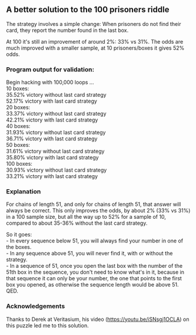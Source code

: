 ## A better solution to the 100 prisoners riddle

The strategy involves a simple change: When prisoners do not find their card, they report the number found in the last box.

At 100 it's still an improvement of around 2%: 33% vs 31%. The odds are much improved with a smaller sample, at 10 prisoners/boxes it gives 52% odds.


### Program output for validation:

Begin hacking with 100,000 loops ...    
10 boxes:    
35.52% victory without last card strategy    
52.17% victory with last card strategy    
20 boxes:    
33.37% victory without last card strategy    
42.21% victory with last card strategy    
40 boxes:    
31.93% victory without last card strategy    
36.71% victory with last card strategy    
50 boxes:    
31.61% victory without last card strategy    
35.80% victory with last card strategy    
100 boxes:    
30.93% victory without last card strategy    
33.21% victory with last card strategy


### Explanation

For chains of length 51, and only for chains of length 51, that answer will always be correct. This only improves the odds, by about 2% (33% vs 31%) in a 100 sample size, but all the way up to 52% for a sample of 10, compared to about 35-36% without the last card strategy.

So it goes:    
	- In every sequence below 51, you will always find your number in one of the boxes.    
	- In any sequence above 51, you will never find it, with or without the strategy.    
	- In a sequence of 51, once you open the last box with the number of the 51th box in the sequence, you don't need to know what's in it, because in that sequence it can only be your number, the one that points to the first box you opened, as otherwise the sequence length would be above 51. QED.


### Acknowledgements

Thanks to Derek at Veritasium, his video (https://youtu.be/iSNsgj1OCLA) on this puzzle led me to this solution.

